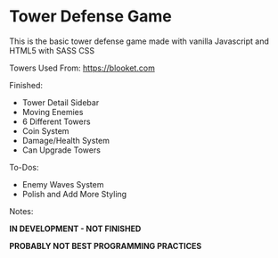 # Tower Defense Game
This is the basic tower defense game made with vanilla Javascript and HTML5 with SASS CSS



Towers Used From: https://blooket.com


Finished:
- Tower Detail Sidebar
- Moving Enemies
- 6 Different Towers
- Coin System
- Damage/Health System
- Can Upgrade Towers


To-Dos:
- Enemy Waves System
- Polish and Add More Styling


Notes:

**IN DEVELOPMENT - NOT FINISHED**

**PROBABLY NOT BEST PROGRAMMING PRACTICES**

